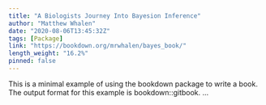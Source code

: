 ```yaml
---
title: "A Biologists Journey Into Bayesion Inference"
author: "Matthew Whalen"
date: "2020-08-06T13:45:32Z"
tags: [Package]
link: "https://bookdown.org/mrwhalen/bayes_book/"
length_weight: "16.2%"
pinned: false
---
```


This is a minimal example of using the bookdown package to write a book. The output format for this example is bookdown::gitbook. ...
